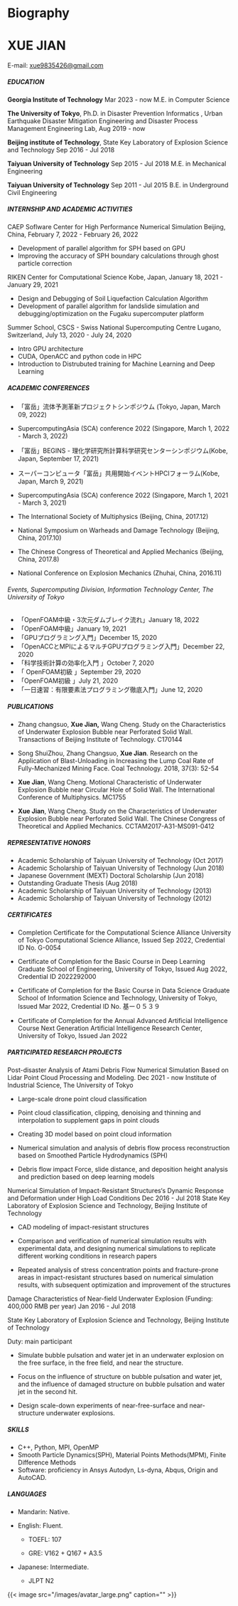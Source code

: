 # Biography


#  XUE JIAN

E-mail: [<span class="underline">xue9835426@gmail.com</span>](mailto:xue9835426@gmail.com)

##### EDUCATION

**Georgia Institute of Technology** Mar 2023 - now
M.E. in Computer Science

**The University of Tokyo**, Ph.D. in Disaster Prevention Informatics , Urban Earthquake Disaster Mitigation Engineering and Disaster Process Management Engineering Lab,  Aug 2019 - now

**Beijing institute of Technology**, State Key Laboratory of Explosion Science and Technology Sep 2016 - Jul 2018

**Taiyuan University of Technology** Sep 2015 - Jul 2018
M.E. in Mechanical Engineering

**Taiyuan University of Technology** Sep 2011 - Jul 2015
B.E. in Underground Civil Engineering

##### INTERNSHIP AND ACADEMIC ACTIVITIES

CAEP Soflware Center for High Performance Numerical Simulation
Beijing, China, February 7, 2022 - February 26, 2022
- Development of parallel algorithm for SPH based on GPU
- Improving the accuracy of SPH boundary calculations through ghost particle correction

RIKEN Center for Computational Science
Kobe, Japan, January 18, 2021 - January 29, 2021
- Design and Debugging of Soil Liquefaction Calculation Algorithm
- Development of parallel algorithm for landslide simulation and debugging/optimization on the Fugaku supercomputer platform

Summer School, CSCS - Swiss National Supercomputing Centre
Lugano, Switzerland, July 13, 2020 - July 24, 2020
- Intro GPU architecture
- CUDA, OpenACC and python code in HPC
- Introduction to Distrubuted training for Machine Learning and Deep Learning

##### ACADEMIC CONFERENCES

- 「富岳」流体予測革新プロジェクトシンポジウム (Tokyo, Japan, March 09, 2022)

- SupercomputingAsia (SCA) conference 2022 (Singapore, March 1, 2022 - March 3, 2022)
- 「富岳」BEGINS - 理化学研究所計算科学研究センターシンポジウム(Kobe, Japan, September 17, 2021)
- スーパーコンピュータ「富岳」共用開始イベントHPCIフォーラム(Kobe, Japan, March 9, 2021)
- SupercomputingAsia (SCA) conference 2022 (Singapore, March 1, 2021 - March 3, 2021)

-   The International Society of Multiphysics (Beijing, China, 2017.12)

-   National Symposium on Warheads and Damage Technology (Beijing, China, 2017.10)

-   The Chinese Congress of Theoretical and Applied Mechanics (Beijing, China, 2017.8)

-   National Conference on Explosion Mechanics (Zhuhai, China, 2016.11)

###### Events, Supercomputing Division, Information Technology Center, The University of Tokyo

- 「OpenFOAM中級・3次元ダムブレイク流れ」January 18, 2022
- 「OpenFOAM中級」January 19, 2021
- 「GPUプログラミング入門」December 15, 2020
- 「OpenACCとMPIによるマルチGPUプログラミング入門」December 22, 2020
- 「科学技術計算の効率化入門 」October 7, 2020
- 「 OpenFOAM初級 」September 29, 2020
- 「OpenFOAM初級 」July 21, 2020
- 「一日速習：有限要素法プログラミング徹底入門」June 12, 2020

##### PUBLICATIONS

-   Zhang changsuo, **Xue Jian,** Wang Cheng. Study on the Characteristics of Underwater Explosion Bubble near Perforated Solid Wall. Transactions of Beijing Institute of Technology. C170144

-   Song ShuiZhou, Zhang Changsuo, **Xue Jian**. Research on the Application of Blast-Unloading in Increasing the Lump Coal Rate of Fully-Mechanized Mining Face. Coal Technology. 2018, 37(3): 52-54

-   **Xue Jian**, Wang Cheng. Motional Characteristic of Underwater Explosion Bubble near Circular Hole of Solid Wall. The International Conference of Multiphysics. MC1755

-   **Xue Jian**, Wang Cheng. Study on the Characteristics of Underwater Explosion Bubble near Perforated Solid Wall. The Chinese Congress of Theoretical and Applied Mechanics. CCTAM2017-A31-MS091-0412

##### REPRESENTATIVE HONORS
-   Academic Scholarship of Taiyuan University of Technology (Oct 2017)
-   Academic Scholarship of Taiyuan University of Technology (Jun 2018)
-   Japanese Government (MEXT) Doctoral Scholarship (Jun 2018)
-   Outstanding Graduate Thesis (Aug 2018)
-   Academic Scholarship of Taiyuan University of Technology (2013)
-   Academic Scholarship of Taiyuan University of Technology (2012)

##### CERTIFICATES
- Completion Certificate for the Computational Science Alliance
   University of Tokyo Computational Science Alliance, Issued Sep 2022, Credential ID No. G-0054
	
- Certificate of Completion for the Basic Course in Deep Learning 
   Graduate School of Engineering, University of Tokyo, Issued Aug 2022, Credential ID 2022292000
	
- Certificate of Completion for the Basic Course in Data Science 
   Graduate School of Information Science and Technology, University of Tokyo, Issued Mar 2022, Credential ID No. 基ー０５３９
	
- Certificate of Completion for the Annual Advanced Artificial Intelligence Course 
   Next Generation Artificial Intelligence Research Center, University of Tokyo, Issued Jan 2022

##### PARTICIPATED RESEARCH PROJECTS

Post-disaster Analysis of Atami Debris Flow Numerical Simulation Based on Lidar Point Cloud Processing and Modeling. 
Dec 2021 - now
Institute of Industrial Science, The University of Tokyo

- Large-scale drone point cloud classification
	
- Point cloud classification, clipping, denoising and thinning and interpolation to supplement gaps in point clouds
	
- Creating 3D model based on point cloud information
	
- Numerical simulation and analysis of debris flow process reconstruction based on Smoothed Particle Hydrodynamics (SPH)
	
- Debris flow impact Force, slide distance, and deposition height analysis and prediction based on deep learning models



Numerical Simulation of Impact-Resistant Structures‘s Dynamic Response and Deformation under High Load Conditions
Dec 2016 - Jul 2018
State Key Laboratory of Explosion Science and Technology, Beijing Institute of Technology

- CAD modeling of impact-resistant structures
  
- Comparison and verification of numerical simulation results with experimental data, and designing numerical simulations to replicate different working conditions in research papers
  
- Repeated analysis of stress concentration points and fracture-prone areas in impact-resistant structures based on numerical simulation results, with subsequent optimization and improvement of the structures



Damage Characteristics of Near-field Underwater Explosion (Funding: 400,000 RMB per year) Jan 2016 - Jul 2018

State Key Laboratory of Explosion Science and Technology, Beijing Institute of Technology 

Duty: main participant

-   Simulate bubble pulsation and water jet in an underwater explosion on the free surface, in the free field, and near the structure.

-   Focus on the influence of structure on bubble pulsation and water jet, and the influence of damaged structure on bubble pulsation and water jet in the second hit.

-   Design scale-down experiments of near-free-surface and near-structure underwater explosions.

##### SKILLS

-   C++, Python, MPI, OpenMP
-   Smooth Particle Dynamics(SPH), Material Points Methods(MPM), Finite Difference Methods
-   Software: proficiency in Ansys Autodyn, Ls-dyna, Abqus, Origin and AutoCAD.

##### LANGUAGES

-   Mandarin: Native.

-   English: Fluent.
	-   TOEFL: 107

	-   GRE: V162 + Q167 + A3.5

-   Japanese: Intermediate.
	-   JLPT N2



{{< image src="/images/avatar_large.png" caption="" >}}


